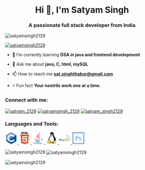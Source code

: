 <h1 align="center">Hi 👋, I'm Satyam Singh</h1>
<h3 align="center">A passionate full stack developer from India</h3>

<p align="left"> <img src="https://komarev.com/ghpvc/?username=satyamsingh2129&label=Profile%20views&color=0e75b6&style=flat" alt="satyamsingh2129" /> </p>

<p align="left"> <a href="https://github.com/ryo-ma/github-profile-trophy"><img src="https://github-profile-trophy.vercel.app/?username=satyamsingh2129" alt="satyamsingh2129" /></a> </p>

- 🌱 I’m currently learning **DSA in java and frontend development**

- 💬 Ask me about **java, C, html, mySQL**

- 📫 How to reach me **sat.singhthakur@gmail.com**

- ⚡ Fun fact **Your nostrils work one at a time.**

<h3 align="left">Connect with me:</h3>
<p align="left">
<a href="https://www.codechef.com/users/satyam_2129" target="blank"><img align="center" src="https://cdn.jsdelivr.net/npm/simple-icons@3.1.0/icons/codechef.svg" alt="satyam_2129" height="30" width="40" /></a>
<a href="https://www.hackerrank.com/satyamsingh_2129" target="blank"><img align="center" src="https://raw.githubusercontent.com/rahuldkjain/github-profile-readme-generator/master/src/images/icons/Social/hackerrank.svg" alt="satyamsingh_2129" height="30" width="40" /></a>
<a href="https://www.leetcode.com/satyam_singh2129" target="blank"><img align="center" src="https://raw.githubusercontent.com/rahuldkjain/github-profile-readme-generator/master/src/images/icons/Social/leet-code.svg" alt="satyam_singh2129" height="30" width="40" /></a>
</p>

<h3 align="left">Languages and Tools:</h3>
<p align="left"> <a href="https://www.cprogramming.com/" target="_blank" rel="noreferrer"> <img src="https://raw.githubusercontent.com/devicons/devicon/master/icons/c/c-original.svg" alt="c" width="40" height="40"/> </a> <a href="https://www.w3.org/html/" target="_blank" rel="noreferrer"> <img src="https://raw.githubusercontent.com/devicons/devicon/master/icons/html5/html5-original-wordmark.svg" alt="html5" width="40" height="40"/> </a> <a href="https://www.java.com" target="_blank" rel="noreferrer"> <img src="https://raw.githubusercontent.com/devicons/devicon/master/icons/java/java-original.svg" alt="java" width="40" height="40"/> </a> <a href="https://www.linux.org/" target="_blank" rel="noreferrer"> <img src="https://raw.githubusercontent.com/devicons/devicon/master/icons/linux/linux-original.svg" alt="linux" width="40" height="40"/> </a> <a href="https://www.mysql.com/" target="_blank" rel="noreferrer"> <img src="https://raw.githubusercontent.com/devicons/devicon/master/icons/mysql/mysql-original-wordmark.svg" alt="mysql" width="40" height="40"/> </a> <a href="https://www.photoshop.com/en" target="_blank" rel="noreferrer"> <img src="https://raw.githubusercontent.com/devicons/devicon/master/icons/photoshop/photoshop-line.svg" alt="photoshop" width="40" height="40"/> </a> </p>

<p><img align="left" src="https://github-readme-stats.vercel.app/api/top-langs?username=satyamsingh2129&show_icons=true&locale=en&layout=compact" alt="satyamsingh2129" /></p>

<p>&nbsp;<img align="center" src="https://github-readme-stats.vercel.app/api?username=satyamsingh2129&show_icons=true&locale=en" alt="satyamsingh2129" /></p>

<p><img align="center" src="https://github-readme-streak-stats.herokuapp.com/?user=satyamsingh2129&" alt="satyamsingh2129" /></p>
